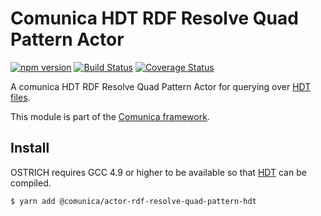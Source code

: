 # Comunica HDT RDF Resolve Quad Pattern Actor

[![npm version](https://badge.fury.io/js/%40comunica%2Factor-rdf-resolve-quad-pattern-hdt.svg)](https://www.npmjs.com/package/@comunica/actor-rdf-resolve-quad-pattern-hdt)
[![Build Status](https://travis-ci.org/comunica/comunica-actor-rdf-resolve-quad-pattern-hdt.svg?branch=master)](https://travis-ci.org/comunica/comunica-actor-rdf-resolve-quad-pattern-hdt)
[![Coverage Status](https://coveralls.io/repos/github/comunica/comunica-actor-rdf-resolve-quad-pattern-hdt/badge.svg?branch=master)](https://coveralls.io/github/comunica/comunica-actor-rdf-resolve-quad-pattern-hdt?branch=master)

A comunica HDT RDF Resolve Quad Pattern Actor for querying over [HDT files](http://www.rdfhdt.org/).

This module is part of the [Comunica framework](https://github.com/comunica/comunica).

## Install

OSTRICH requires GCC 4.9 or higher to be available so that [HDT](http://www.rdfhdt.org/) can be compiled.

```bash
$ yarn add @comunica/actor-rdf-resolve-quad-pattern-hdt
```

